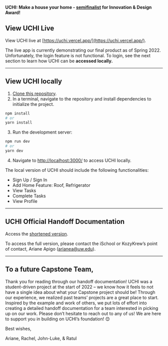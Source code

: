 **UCHI: Make a house your home - [semifinalist](https://ischool.uw.edu/event/capstone/2022/semifinalists) for Innovation & Design Award!**

## View UCHI Live

View UCHI live at [https://uchi.vercel.app/](https://uchi.vercel.app/).

The live app is currently demonstrating our final product as of Spring 2022. Unfortunately, the login feature is not functional. To login, see the next section to learn how UCHI can be **accessed locally.**

-----------------------------------
## View UCHI locally

1. [Clone this repository](https://docs.github.com/en/repositories/creating-and-managing-repositories/cloning-a-repository).
2. In a terminal, navigate to the repository and install dependencies to initialize the project.
```bash
npm install
# or
yarn install
```

3. Run the development server:
```bash
npm run dev
# or
yarn dev
```

4. Navigate to [http://localhost:3000/](http://localhost:3000/) to access UCHI locally.

The local version of UCHI should include the following functionalities:
- Sign Up / Sign In
- Add Home Feature: Roof, Refrigerator
- View Tasks
- Complete Tasks
- View Profile

-----------------------------------
## UCHI Official Handoff Documentation

Access the [shortened version](https://drive.google.com/file/d/1xSypSJZMEC9Y0_E_BGdBRwkmjPMF15yo/view?usp=sharing).

To access the full version, please contact the iSchool or KozyKrew’s point of contact, Ariane Apigo ([arianea@uw.edu](arianea@uw.edu)).

-----------------------------------
## To a future Capstone Team,
Thank you for reading through our handoff documentation! UCHI was a student-driven project at the start of 2022 – we know how it feels to not have a single idea about what your Capstone project should be! Through our experience, we realized past teams’ projects are a great place to start. Inspired by the example and work of others, we put lots of effort into creating a detailed handoff documentation for a team interested in picking up on our work. Please don’t hesitate to reach out to any of us! We are here to support you in building on UCHI’s foundation! 😊

Best wishes,

Ariane, Rachel, John-Luke, & Ratul
